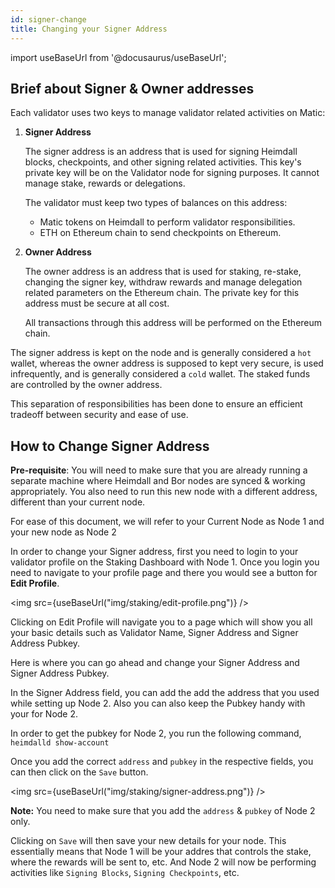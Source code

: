 ```yaml
---
id: signer-change
title: Changing your Signer Address
---
```

import useBaseUrl from '@docusaurus/useBaseUrl';

## Brief about Signer & Owner addresses

Each validator uses two keys to manage validator related activities on Matic:

1. **Signer Address**

    The signer address is an address that is used for signing Heimdall blocks, checkpoints, and other signing related activities. This key's private key will be on the Validator node for signing purposes. It cannot manage stake, rewards or delegations.

    The validator must keep two types of balances on this address:

    - Matic tokens on Heimdall to perform validator responsibilities.
    - ETH on Ethereum chain to send checkpoints on Ethereum.


2. **Owner Address**

    The owner address is an address that is used for staking, re-stake, changing the signer key, withdraw rewards and manage delegation related parameters on the Ethereum chain. The private key for this address must be secure at all cost.

    All transactions through this address will be performed on the Ethereum chain.

The signer address is kept on the node and is generally considered a `hot` wallet, whereas the owner address is supposed to kept very secure, is used infrequently, and is generally considered a `cold` wallet. The staked funds are controlled by the owner address. 

This separation of responsibilities has been done to ensure an efficient tradeoff between security and ease of use.

## How to Change Signer Address

**Pre-requisite**: You will need to make sure that you are already running a separate machine where Heimdall and Bor nodes are synced & working appropriately. You also need to run this new node with a different address, different than your current node.

For ease of this document, we will refer to your Current Node as Node 1 and your new node as Node 2

In order to change your Signer address, first you need to login to your validator profile on the Staking Dashboard with Node 1. Once you login you need to navigate to your profile page and there you would see a button for **Edit Profile**.

<img src={useBaseUrl("img/staking/edit-profile.png")} />

Clicking on Edit Profile will navigate you to a page which will show you all your basic details such as Validator Name, Signer Address and Signer Address Pubkey.

Here is where you can go ahead and change your Signer Address and Signer Address Pubkey.

In the Signer Address field, you can add the add the address that you used while setting up Node 2. Also you can also keep the Pubkey handy with your for Node 2.

In order to get the pubkey for Node 2, you run the following command, `heimdalld show-account`

Once you add the correct `address` and `pubkey` in the respective fields, you can then click on the `Save` button.

<img src={useBaseUrl("img/staking/signer-address.png")} />

**Note:** You need to make sure that you add the `address` & `pubkey` of Node 2 only.

Clicking on `Save` will then save your new details for your node. This essentially means that Node 1 will be your addres that controls the stake, where the rewards will be sent to, etc. And Node 2 will now be performing activities like `Signing Blocks`, `Signing Checkpoints`, etc.

